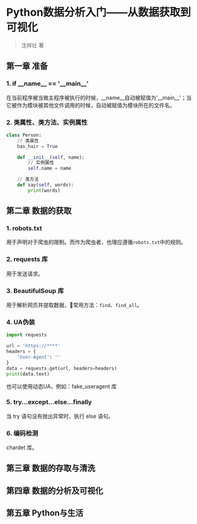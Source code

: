 # Python数据分析入门——从数据获取到可视化
> 沈祥壮 著


## 第一章 准备

### 1. if \_\_name\_\_ == '\_\_main\_\_'
在当前程序被当做主程序被执行的时候，\_\_name\_\_自动被赋值为'\_\_main\_\_'；当它被作为模块被其他文件调用的时候，自动被赋值为模块所在的文件名。

### 2. 类属性、类方法、实例属性
``` python
class Person:
    // 类属性
    has_hair = True

    def __init__(self, name):
        // 实例属性
        self.name = name

    // 类方法
    def say(self, words):
        print(words)
```


## 第二章 数据的获取

### 1. robots.txt
用于声明对于爬虫的限制。而作为爬虫者，也理应遵循`robots.txt`中的规则。

### 2. requests 库
用于发送请求。

### 3. BeautifulSoup 库
用于解析网页并提取数据，常用方法：`find`、`find_all`。

### 4. UA伪装
``` python
import requests

url = 'https://****'
headers = {
    'User-Agent': ''
}
data = requests.get(url, headers=headers)
print(data.text)
```
也可以使用动态UA，例如：fake_useragent 库

### 5. try...except...else...finally
当 try 语句没有抛出异常时，执行 else 语句。

### 6. 编码检测
chardet 库。

## 第三章 数据的存取与清洗


## 第四章 数据的分析及可视化


## 第五章 Python与生活